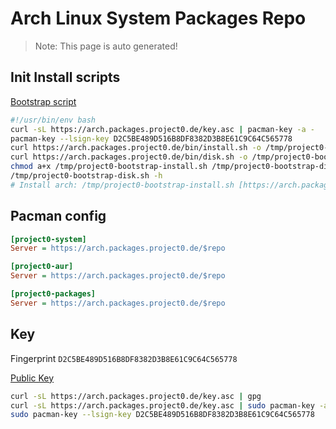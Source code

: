# Arch Linux System Packages Repo
> Note: This page is auto generated!

## Init Install scripts
[Bootstrap script](https://arch.packages.project0.de/bin/bootstrap.sh)
```bash
#!/usr/bin/env bash
curl -sL https://arch.packages.project0.de/key.asc | pacman-key -a -
pacman-key --lsign-key D2C5BE489D516B8DF8382D3B8E61C9C64C565778
curl https://arch.packages.project0.de/bin/install.sh -o /tmp/project0-bootstrap-install.sh
curl https://arch.packages.project0.de/bin/disk.sh -o /tmp/project0-bootstrap-disk.sh
chmod a+x /tmp/project0-bootstrap-install.sh /tmp/project0-bootstrap-disk.sh
/tmp/project0-bootstrap-disk.sh -h
# Install arch: /tmp/project0-bootstrap-install.sh [https://arch.packages.project0.de]
```

## Pacman config
```ini
[project0-system]
Server = https://arch.packages.project0.de/$repo

[project0-aur]
Server = https://arch.packages.project0.de/$repo

[project0-packages]
Server = https://arch.packages.project0.de/$repo
```

## Key
Fingerprint `D2C5BE489D516B8DF8382D3B8E61C9C64C565778`

[Public Key](https://arch.packages.project0.de/key.asc)
```bash
curl -sL https://arch.packages.project0.de/key.asc | gpg
curl -sL https://arch.packages.project0.de/key.asc | sudo pacman-key -a -
sudo pacman-key --lsign-key D2C5BE489D516B8DF8382D3B8E61C9C64C565778
```
